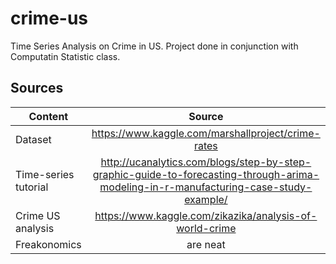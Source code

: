 # crime-us
Time Series Analysis on Crime in US. Project done in conjunction with Computatin Statistic class.

## Sources

| Content        | Source| 
| ------------- |:-------------:| 
| Dataset     | https://www.kaggle.com/marshallproject/crime-rates | 
| Time-series tutorial  | http://ucanalytics.com/blogs/step-by-step-graphic-guide-to-forecasting-through-arima-modeling-in-r-manufacturing-case-study-example/ | 
| Crime US analysis | https://www.kaggle.com/zikazika/analysis-of-world-crime | 
| Freakonomics | are neat | 
